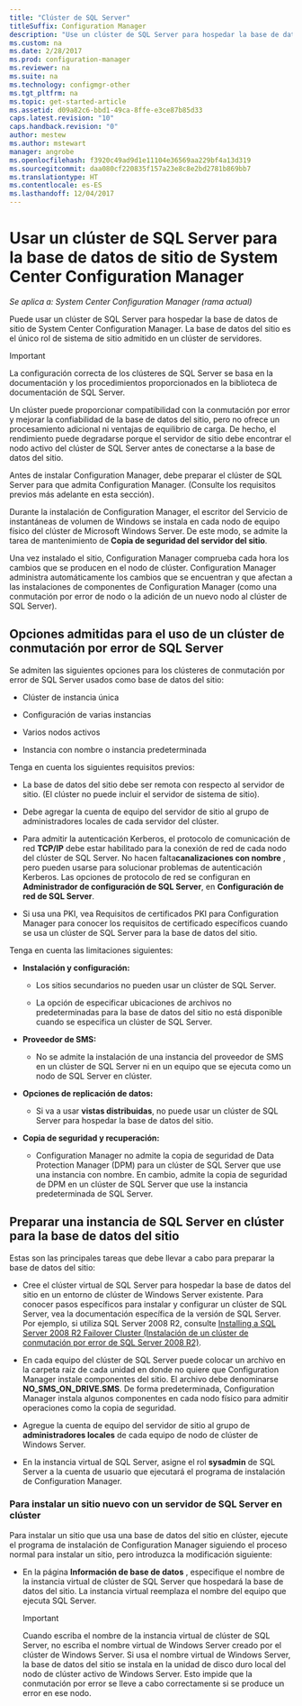 ```yaml
---
title: "Clúster de SQL Server"
titleSuffix: Configuration Manager
description: "Use un clúster de SQL Server para hospedar la base de datos de sitio de System Center Configuration Manager. Incluye información sobre las opciones admitidas."
ms.custom: na
ms.date: 2/28/2017
ms.prod: configuration-manager
ms.reviewer: na
ms.suite: na
ms.technology: configmgr-other
ms.tgt_pltfrm: na
ms.topic: get-started-article
ms.assetid: d09a82c6-bbd1-49ca-8ffe-e3ce87b85d33
caps.latest.revision: "10"
caps.handback.revision: "0"
author: mestew
ms.author: mstewart
manager: angrobe
ms.openlocfilehash: f3920c49ad9d1e11104e36569aa229bf4a13d319
ms.sourcegitcommit: daa080cf220835f157a23e8c8e2bd2781b869bb7
ms.translationtype: HT
ms.contentlocale: es-ES
ms.lasthandoff: 12/04/2017
---
```

# <a name="use-a-sql-server-cluster-for-the-system-center-configuration-manager-site-database"></a>Usar un clúster de SQL Server para la base de datos de sitio de System Center Configuration Manager

*Se aplica a: System Center Configuration Manager (rama actual)*


 Puede usar un clúster de SQL Server para hospedar la base de datos de sitio de System Center Configuration Manager. La base de datos del sitio es el único rol de sistema de sitio admitido en un clúster de servidores.  

> [!IMPORTANT]  
>  La configuración correcta de los clústeres de SQL Server se basa en la documentación y los procedimientos proporcionados en la biblioteca de documentación de SQL Server.  

 Un clúster puede proporcionar compatibilidad con la conmutación por error y mejorar la confiabilidad de la base de datos del sitio, pero no ofrece un procesamiento adicional ni ventajas de equilibrio de carga. De hecho, el rendimiento puede degradarse porque el servidor de sitio debe encontrar el nodo activo del clúster de SQL Server antes de conectarse a la base de datos del sitio.  

 Antes de instalar Configuration Manager, debe preparar el clúster de SQL Server para que admita Configuration Manager. (Consulte los requisitos previos más adelante en esta sección).  

 Durante la instalación de Configuration Manager, el escritor del Servicio de instantáneas de volumen de Windows se instala en cada nodo de equipo físico del clúster de Microsoft Windows Server. De este modo, se admite la tarea de mantenimiento de **Copia de seguridad del servidor del sitio**.  

 Una vez instalado el sitio, Configuration Manager comprueba cada hora los cambios que se producen en el nodo de clúster. Configuration Manager administra automáticamente los cambios que se encuentran y que afectan a las instalaciones de componentes de Configuration Manager (como una conmutación por error de nodo o la adición de un nuevo nodo al clúster de SQL Server).  

## <a name="supported-options-for-using-a-sql-server-failover-cluster"></a>Opciones admitidas para el uso de un clúster de conmutación por error de SQL Server

Se admiten las siguientes opciones para los clústeres de conmutación por error de SQL Server usados como base de datos del sitio:

-   Clúster de instancia única  

-   Configuración de varias instancias  

-   Varios nodos activos  

-   Instancia con nombre o instancia predeterminada  

Tenga en cuenta los siguientes requisitos previos:  

-   La base de datos del sitio debe ser remota con respecto al servidor de sitio. (El clúster no puede incluir el servidor de sistema de sitio).  

-   Debe agregar la cuenta de equipo del servidor de sitio al grupo de administradores locales de cada servidor del clúster.  

-   Para admitir la autenticación Kerberos, el protocolo de comunicación de red **TCP/IP** debe estar habilitado para la conexión de red de cada nodo del clúster de SQL Server. No hacen falta**canalizaciones con nombre** , pero pueden usarse para solucionar problemas de autenticación Kerberos. Las opciones de protocolo de red se configuran en **Administrador de configuración de SQL Server**, en **Configuración de red de SQL Server**.  

-   Si usa una PKI, vea Requisitos de certificados PKI para Configuration Manager para conocer los requisitos de certificado específicos cuando se usa un clúster de SQL Server para la base de datos del sitio.  

Tenga en cuenta las limitaciones siguientes:  

-   **Instalación y configuración:**  

    -   Los sitios secundarios no pueden usar un clúster de SQL Server.  

    -   La opción de especificar ubicaciones de archivos no predeterminadas para la base de datos del sitio no está disponible cuando se especifica un clúster de SQL Server.  

-   **Proveedor de SMS:**  

    -   No se admite la instalación de una instancia del proveedor de SMS en un clúster de SQL Server ni en un equipo que se ejecuta como un nodo de SQL Server en clúster.  

-   **Opciones de replicación de datos:**  

    -   Si va a usar **vistas distribuidas**, no puede usar un clúster de SQL Server para hospedar la base de datos del sitio.  

-   **Copia de seguridad y recuperación:**  

    -   Configuration Manager no admite la copia de seguridad de Data Protection Manager (DPM) para un clúster de SQL Server que use una instancia con nombre. En cambio, admite la copia de seguridad de DPM en un clúster de SQL Server que use la instancia predeterminada de SQL Server.  

## <a name="prepare-a-clustered-sql-server-instance-for-the-site-database"></a>Preparar una instancia de SQL Server en clúster para la base de datos del sitio  

Estas son las principales tareas que debe llevar a cabo para preparar la base de datos del sitio:

-   Cree el clúster virtual de SQL Server para hospedar la base de datos del sitio en un entorno de clúster de Windows Server existente. Para conocer pasos específicos para instalar y configurar un clúster de SQL Server, vea la documentación específica de la versión de SQL Server. Por ejemplo, si utiliza SQL Server 2008 R2, consulte [Installing a SQL Server 2008 R2 Failover Cluster (Instalación de un clúster de conmutación por error de SQL Server 2008 R2)](http://go.microsoft.com/fwlink/p/?LinkId=240231).  

-   En cada equipo del clúster de SQL Server puede colocar un archivo en la carpeta raíz de cada unidad en donde no quiere que Configuration Manager instale componentes del sitio. El archivo debe denominarse **NO_SMS_ON_DRIVE.SMS**. De forma predeterminada, Configuration Manager instala algunos componentes en cada nodo físico para admitir operaciones como la copia de seguridad.  

-   Agregue la cuenta de equipo del servidor de sitio al grupo de **administradores locales** de cada equipo de nodo de clúster de Windows Server.  

-   En la instancia virtual de SQL Server, asigne el rol **sysadmin** de SQL Server a la cuenta de usuario que ejecutará el programa de instalación de Configuration Manager.  

### <a name="to-install-a-new-site-using-a-clustered-sql-server"></a>Para instalar un sitio nuevo con un servidor de SQL Server en clúster  
 Para instalar un sitio que usa una base de datos del sitio en clúster, ejecute el programa de instalación de Configuration Manager siguiendo el proceso normal para instalar un sitio, pero introduzca la modificación siguiente:  

-   En la página **Información de base de datos** , especifique el nombre de la instancia virtual de clúster de SQL Server que hospedará la base de datos del sitio. La instancia virtual reemplaza el nombre del equipo que ejecuta SQL Server.  

    > [!IMPORTANT]  
    >  Cuando escriba el nombre de la instancia virtual de clúster de SQL Server, no escriba el nombre virtual de Windows Server creado por el clúster de Windows Server. Si usa el nombre virtual de Windows Server, la base de datos del sitio se instala en la unidad de disco duro local del nodo de clúster activo de Windows Server. Esto impide que la conmutación por error se lleve a cabo correctamente si se produce un error en ese nodo.  
